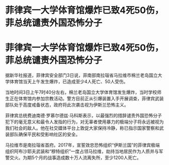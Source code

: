 # 菲律宾一大学体育馆爆炸已致4死50伤，菲总统谴责外国恐怖分子

# 菲律宾一大学体育馆爆炸已致4死50伤，菲总统谴责外国恐怖分子

据新华社报道，菲律宾安全部门3日说，菲南部南拉瑙省马拉维市棉兰老岛国立大学体育馆当天上午发生爆炸，已造成至少4人死亡、50人受伤。

当地时间3日上午7时40分左右，棉兰老岛国立大学体育馆发生爆炸，当时学校师生正在体育馆内参加宗教活动。警方目前正从引爆装置入手开展调查，菲律宾武装部队处于高度戒备状态，政府将此次袭击视为伊斯兰恐怖主义。

菲律宾总统费迪南德·罗慕尔德兹·马科斯表示，以最强烈的措辞谴责外国恐怖分子犯下的毫无意义和最令人发指的行为，对无辜者使用暴力的极端分子将永远被视为我们社会的敌人。他在社交媒体平台上敦促大家保持冷静，称已指示国家警察和武装部队确保平民和受影响社区的安全。

马拉维市是南拉瑙省首府。2017年，宣誓效忠恐怖组织“伊斯兰国”的菲律宾极端组织阿布沙耶夫武装和“穆特组织”一度占领马拉维，劫持当地居民作为人质并与军警交火。为期5个月的战事造成数十万人流离失所，至少1200人死亡。

